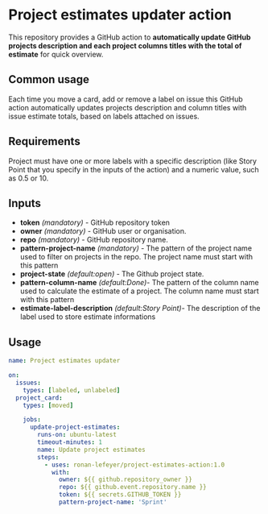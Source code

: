 # Project estimates updater action

This repository provides a GitHub action to **automatically update GitHub projects description and each project columns titles with the total of estimate** for quick overview.

## Common usage
Each time you move a card, add or remove a label on issue this GitHub action automatically updates projects description and column titles with issue estimate totals, based on labels attached on issues.

## Requirements
Project must have one or more labels with a specific description (like Story Point that you specify in the inputs of the action) and a numeric value, such as 0.5 or 10.


## Inputs

- **token** *(mandatory)* - GitHub repository token
- **owner** *(mandatory)*  - GitHub user or organisation.
- **repo** *(mandatory)* - GitHub repository name.
- **pattern-project-name** *(mandatory)* - The pattern of the project name used to filter on projects in the repo. The project name must start with this pattern
- **project-state** *(default:open)* - The Github project state.
- **pattern-column-name** *(default:Done)*- The pattern of the column name used to calculate the estimate of a project. The column name must start with this pattern
- **estimate-label-description** *(default:Story Point)*- The description of the label used to store estimate informations

## Usage

```yml
name: Project estimates updater

on:
  issues:
    types: [labeled, unlabeled]
  project_card:
    types: [moved]

    jobs:
      update-project-estimates:
        runs-on: ubuntu-latest
        timeout-minutes: 1
        name: Update project estimates
        steps:
          - uses: ronan-lefeyer/project-estimates-action:1.0
            with:
              owner: ${{ github.repository_owner }}
              repo: ${{ github.event.repository.name }}
              token: ${{ secrets.GITHUB_TOKEN }}
              pattern-project-name: 'Sprint'
```
